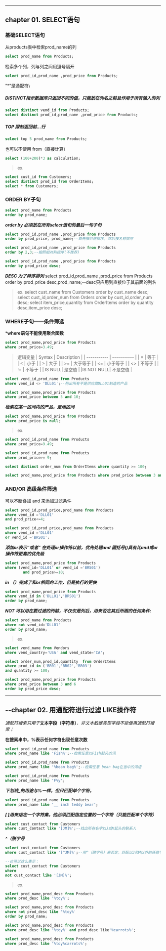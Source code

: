 
-------------------------
chapter 01. SELECT语句
-------------------------
### 基础SELECT语句
 从products表中检索prod_name的列

```sql
select prod_name from Products;
```

检索多个列，列与列之间用逗号隔开
```sql
select prod_id,prod_name ,prod_price from Products;
```
“*”是通配符\
##### DISTINCT指示数据库只返回不同的值，只能放在列名之前且作用于所有输入的列

```sql
select distinct vend_id from Products;
select distinct prod_id,prod_name ,prod_price from Products;
```
##### TOP <num>  限制返回前…行
```sql
select top 5 prod_name from Products;
```

也可以不使用 from（直接计算）
```sql
select (100+200)*3 as calculation;
```

>ex.
```sql
select cust_id from Customers;
select distinct prod_id from OrderItems;
select * from Customers;
```

### ORDER BY子句

```sql
select prod_name from Products
order by prod_name;
```
***order by 必须放在所有select语句的最后一句子句***
```sql
select prod_id,prod_name ,prod_price from Products
order by prod_price, prod_name;--首先按价格排序，然后按名称排序
```
```sql
select prod_id,prod_name ,prod_price from Products
order by 2,3;--按照相对列排序(不推荐)
```
```sql
select prod_id,prod_name ,prod_price from Products
order by prod_price desc;
```
***DESC 为了降序排列***
select prod_id,prod_name ,prod_price from Products
order by prod_price desc,prod_name;--desc只应用到直接位于其前面的列名

>ex.
select cust_name from Customers order by cust_name desc;
select cust_id,order_num from Orders order by cust_id,order_num desc;
select item_price,quantity from OrderItems order by quantity desc,item_price desc;


### WHERE子句——条件筛选
***where语句不能使用聚合函数**
```sql
select prod_name,prod_price from Products
where prod_price=3.49;
```
>逻辑变量
| Syntax      | Description |
| ----------- | ----------- |
| =      | 等于        |
| <      | 小于        |
| >      | 大于        |
| >=     | 大于等于    |
| <=     | 小于等于    |
| <>     | 不等于      |
| !=     | 不等于      |
| IS NULL| 是空值      |
|IS NOT NULL| 不是空值 |

```sql
select vend_id,prod_name from Products
where vend_id <> 'DLL01';--列出所有不是供应商DLL01制造的产品
```
```sql
select prod_name,prod_price from Products
where prod_price between 5 and 10;
```
***检索在某一区间内的产品，是闭区间***
```sql
select prod_name,prod_price from Products
where prod_price is null;
```
>ex.
```sql
select prod_id,prod_name from Products
where prod_price=9.49;

select prod_id,prod_name from Products
where prod_price>= 9;

select distinct order_num from OrderItems where quantity >= 100;

select prod_name,prod_price from Products where prod_price between 3 and 6 order by prod_price desc;
```

### AND/OR 高级条件筛选
可以不断叠加 and 来添加过滤条件
```sql
select prod_id,prod_price,prod_name from Products
where vend_id ='DLL01' 
and prod_price<=4;
```
```sql
select prod_id,prod_price,prod_name from Products
where vend_id ='DLL01' 
or vend_id ='BRS01';
```
***添加or表示“或者”***
***在处理or操作符以前，优先处理and***
***圆括号()具有比and或or操作符更高的优先级***
```sql
select prod_name,prod_price from Products
where (vend_id='DLL01' or vend_id ='BRS01')
		and prod_price>=10;
```
***in （）完成了和or相同的工作，但是执行的更快***
```sql
select prod_name,prod_price from Products
where vend_id in ('DLL01','BRS01')
order by prod_name;
```
***NOT 可以用在要过滤的列前，不仅仅是列后，用来否定其后所跟的任何条件:***
```sql
select prod_name from Products
where not vend_id='DLL01'
order by prod_name;
```
>ex.
```sql
select vend_name from Vendors
where vend_country='USA' and vend_state='CA';

select order_num,prod_id,quantity  from OrderItems
where prod_id in ('BR01','BR02','BR03') 
and quantity >= 100;

select prod_name,prod_price from Products
where prod_price between 3 and 6
order by prod_price desc;
```
--------------------------------------
--chapter 02. 用通配符进行过滤 LIKE操作符
---------------------------------------
*通配符搜索只用于***文本字段（字符串）***，非文本数据类型字段不能使用通配符搜索；*

**在搜索串中，%表示任何字符出现任意次数**
```sql
select prod_id,prod_name from Products
where prod_name like 'Fish%';--检索任意以Fish起头的词

select prod_id,prod_name from Products
where prod_name like '%bean bag%';--检索任意 bean bag在当中的词语

select prod_id,prod_name from Products
where prod_name like 'F%y';
```
***下划线_的用途与%一样，但只匹配单个字符。***
```sql
select prod_id,prod_name from Products
where prod_name like '__ inch teddy bear';
```
***[ ]用来指定一个字符集，他必须匹配指定位置的一个字符（只能匹配单个字符）***
```sql
select cust_contact from Customers
where cust_contact like '[JM]%';--找出所有名字以J或M起头的联系人
```
***^（脱字号***
```sql
select cust_contact from Customers
where cust_contact like '[^JM]%';--用^（脱字号）来否定，匹配以J和M以外的任意字符起头的任意联系人名

--也可以这么表示：
select cust_contact from Customers
where 
not cust_contact like '[JM]%';
```
>ex.
```sql
select prod_name,prod_desc from Products
where prod_desc like '%toy%';

select prod_name,prod_desc from Products
where not prod_desc like '%toy%'
order by prod_name;

select prod_name,prod_desc from Products
where prod_desc like '%toy%' and prod_desc like'%carrots%';

select prod_name,prod_desc from Products
where prod_desc like '%toy%carrots%';
```
